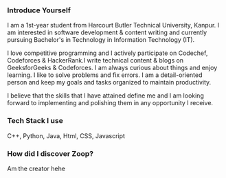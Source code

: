 ### Introduce Yourself

I am a 1st-year student from Harcourt Butler Technical University, Kanpur. I am interested in software development & content writing and currently pursuing Bachelor's in Technology in Information Technology (IT).

I love competitive programming and I actively participate on Codechef, Codeforces & HackerRank.I write technical content & blogs on GeeksforGeeks & Codeforces. I am always curious about things and enjoy learning. I like to solve problems and fix errors. I am a detail-oriented person and keep my goals and tasks organized to maintain productivity.

I believe that the skills that I have attained define me and I am looking forward to implementing and polishing them in any opportunity I receive.

### Tech Stack I use

C++, Python, Java, Html, CSS, Javascript

### How did I discover Zoop?

Am the creator hehe
